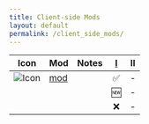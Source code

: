 ```yaml
---
title: Client-side Mods
layout: default
permalink: /client_side_mods/
---
```


| Icon                                                     | Mod                          | Notes | [I](https://modrinth.com/modpack/kitsuryki) | II  |
| -------------------------------------------------------- | ---------------------------- | ----- | :-----------------------------------------: | :-: |
| ![Icon](https://cdn.modrinth.com/data/P7dR8mSH/icon.png) | [mod](https://modrinth.com/) |       |                      ✅                      |  -  |
|                                                          |                              |       |                     🆕                      |  -  |
|                                                          |                              |       |                      ❌                      |  -  |
